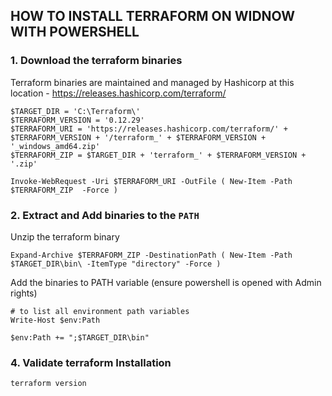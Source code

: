 ## HOW TO INSTALL TERRAFORM ON WIDNOW WITH POWERSHELL


### 1. Download the terraform binaries

Terraform binaries are maintained and managed by Hashicorp at this location - https://releases.hashicorp.com/terraform/

```
$TARGET_DIR = 'C:\Terraform\' 
$TERRAFORM_VERSION = '0.12.29'
$TERRAFORM_URI = 'https://releases.hashicorp.com/terraform/' + $TERRAFORM_VERSION + '/terraform_' + $TERRAFORM_VERSION + '_windows_amd64.zip'
$TERRAFORM_ZIP = $TARGET_DIR + 'terraform_' + $TERRAFORM_VERSION + '.zip'

Invoke-WebRequest -Uri $TERRAFORM_URI -OutFile ( New-Item -Path $TERRAFORM_ZIP  -Force )

```

### 2. Extract and Add binaries to the `PATH`

Unzip the terraform binary
```
Expand-Archive $TERRAFORM_ZIP -DestinationPath ( New-Item -Path $TARGET_DIR\bin\ -ItemType "directory" -Force )

```

Add the binaries to PATH variable (ensure powershell is opened with Admin rights)
```
# to list all environment path variables
Write-Host $env:Path

$env:Path += ";$TARGET_DIR\bin"
```

### 4. Validate terraform Installation
```
terraform version
```

